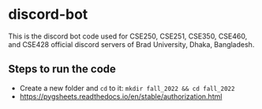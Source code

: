 # discord-bot

This is the discord bot code used for CSE250, CSE251, CSE350, CSE460, and CSE428 official discord servers of Brad University, Dhaka, Bangladesh.

## Steps to run the code

- Create a new folder and `cd` to it: `mkdir fall_2022 && cd fall_2022`
- https://pygsheets.readthedocs.io/en/stable/authorization.html
